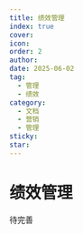 ```yaml
---
title: 绩效管理
index: true
cover: 
icon: 
order: 2
author: 
date: 2025-06-02
tag:
  - 管理
  - 绩效
category:
  - 文档
  - 营销
  - 管理
sticky: 
star: 
---
```


# 绩效管理

待完善
